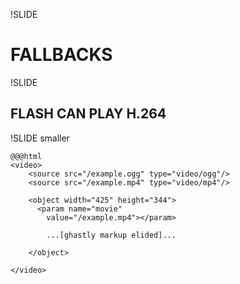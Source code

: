 !SLIDE
# FALLBACKS

!SLIDE
## FLASH CAN PLAY H.264

!SLIDE smaller

    @@@html
    <video>
        <source src="/example.ogg" type="video/ogg"/>
        <source src="/example.mp4" type="video/mp4"/>

        <object width="425" height="344">
          <param name="movie"
            value="/example.mp4"></param>

            ...[ghastly markup elided]...

        </object>

    </video>
